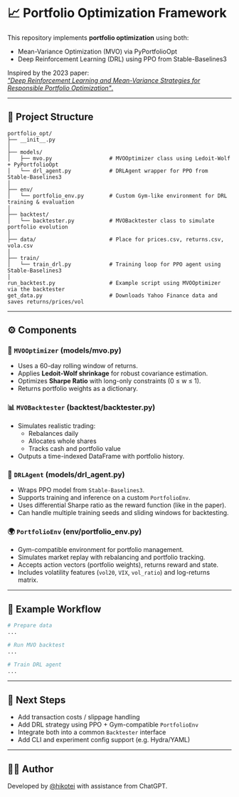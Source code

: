 # 📈 Portfolio Optimization Framework

This repository implements **portfolio optimization** using both:

- Mean-Variance Optimization (MVO) via PyPortfolioOpt
- Deep Reinforcement Learning (DRL) using PPO from Stable-Baselines3

Inspired by the 2023 paper:  
[*"Deep Reinforcement Learning and Mean-Variance Strategies for Responsible Portfolio Optimization"*.](https://icaps23.icaps-conference.org/papers/finplan/FinPlan23_paper_4.pdf)

---

## 📁 Project Structure

```
portfolio_opt/
├── __init__.py
│
├── models/
│   ├── mvo.py                  # MVOOptimizer class using Ledoit-Wolf + PyPortfolioOpt
│   └── drl_agent.py            # DRLAgent wrapper for PPO from Stable-Baselines3
│
├── env/
│   └── portfolio_env.py        # Custom Gym-like environment for DRL training & evaluation
│
├── backtest/
│   └── backtester.py           # MVOBacktester class to simulate portfolio evolution
│
├── data/                       # Place for prices.csv, returns.csv, vola.csv
│
├── train/
│   └── train_drl.py            # Training loop for PPO agent using Stable-Baselines3
│
run_backtest.py                 # Example script using MVOOptimizer via the backtester
get_data.py                     # Downloads Yahoo Finance data and saves returns/prices/vol
```

---

## ⚙️ Components

### 🧠 `MVOOptimizer` (models/mvo.py)
- Uses a 60-day rolling window of returns.
- Applies **Ledoit-Wolf shrinkage** for robust covariance estimation.
- Optimizes **Sharpe Ratio** with long-only constraints (0 ≤ w ≤ 1).
- Returns portfolio weights as a dictionary.

### 📊 `MVOBacktester` (backtest/backtester.py)
- Simulates realistic trading:
  - Rebalances daily
  - Allocates whole shares
  - Tracks cash and portfolio value
- Outputs a time-indexed DataFrame with portfolio history.

### 🧠 `DRLAgent` (models/drl_agent.py)
- Wraps PPO model from `Stable-Baselines3`.
- Supports training and inference on a custom `PortfolioEnv`.
- Uses differential Sharpe ratio as the reward function (like in the paper).
- Can handle multiple training seeds and sliding windows for backtesting.

### 🌍 `PortfolioEnv` (env/portfolio_env.py)
- Gym-compatible environment for portfolio management.
- Simulates market replay with rebalancing and portfolio tracking.
- Accepts action vectors (portfolio weights), returns reward and state.
- Includes volatility features (`vol20`, `VIX`, `vol_ratio`) and log-returns matrix.

---

## 🚀 Example Workflow

```bash
# Prepare data
...

# Run MVO backtest
...

# Train DRL agent
...
```

---

## 🧱 Next Steps

- Add transaction costs / slippage handling
- Add DRL strategy using PPO + Gym-compatible `PortfolioEnv`
- Integrate both into a common `Backtester` interface
- Add CLI and experiment config support (e.g. Hydra/YAML)

---

## 🧑‍💻 Author

Developed by [@hikotei](https://github.com/hikotei) with assistance from ChatGPT.

